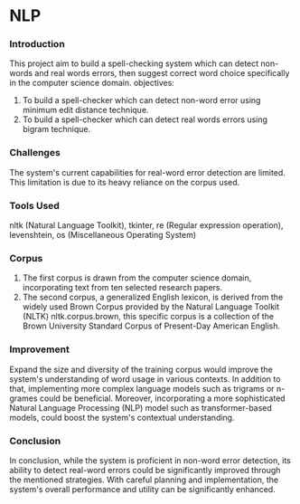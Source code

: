 # NLP

### Introduction
This project aim to build a spell-checking system which can detect non-words and real words errors, then suggest correct word choice specifically in the computer science domain. 
objectives:
1. To build a spell-checker which can detect non-word error using minimum edit distance technique.
2. To build a spell-checker which can detect real words errors using  bigram technique. 

### Challenges
The system's current capabilities for real-word error detection are limited. This limitation is due to its heavy reliance on the corpus used.

### Tools Used
nltk (Natural Language Toolkit), tkinter, re (Regular expression operation), levenshtein, os (Miscellaneous Operating System)

### Corpus
1. The first corpus is drawn from the computer science domain, incorporating text from ten selected research papers.
2. The second corpus, a generalized English lexicon, is derived from the widely used Brown Corpus provided by the Natural Language Toolkit (NLTK) nltk.corpus.brown, this specific corpus is a collection of the Brown University Standard Corpus of Present-Day American English. 

### Improvement
Expand the size and diversity of the training corpus would improve the system's understanding of word usage in various contexts. In addition to that, implementing more complex language models such as trigrams or n-grames could be beneficial. Moreover, incorporating a more sophisticated Natural Language Processing (NLP) model such as transformer-based models, could boost the system's contextual understanding.

### Conclusion
In conclusion, while the system is proficient in non-word error detection, its ability to detect real-word errors could be significantly improved through the mentioned strategies. With careful planning and implementation, the system's overall performance and utility can be significantly enhanced.


